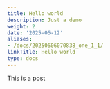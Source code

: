 ```yaml
---
title: Hello world
description: Just a demo
weight: 2
date: '2025-06-12'
aliases:
- /docs/20250606070838_one_1_1/
linkTitle: Hello world
type: docs
---
```


This is a post

